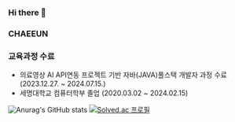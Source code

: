 ### Hi there 👋

<!--
**c-chae-eun-n/c-chae-eun-n** is a ✨ _special_ ✨ repository because its `README.md` (this file) appears on your GitHub profile.

Here are some ideas to get you started:

- 🔭 I’m currently working on ...
- 🌱 I’m currently learning ...
- 👯 I’m looking to collaborate on ...
- 🤔 I’m looking for help with ...
- 💬 Ask me about ...
- 📫 How to reach me: ...
- 😄 Pronouns: ...
- ⚡ Fun fact: ...
-->
### CHAEEUN


### 교육과정 수료
* 의료영상 AI API연동 프로젝트 기반 자바(JAVA)풀스택 개발자 과정 수료(2023.12.27. ~ 2024.07.15.)
* 세명대학교 컴퓨터학부 졸업 (2020.03.02 ~ 2024.02.15)

![Anurag's GitHub stats](https://github-readme-stats.vercel.app/api?username=c-chae-eun-n&show_icons=true&theme=neon)
[![Solved.ac 프로필](http://mazassumnida.wtf/api/v2/generate_badge?boj=ce_hue125.giv)](https://solved.ac/ce_hue125.giv)
